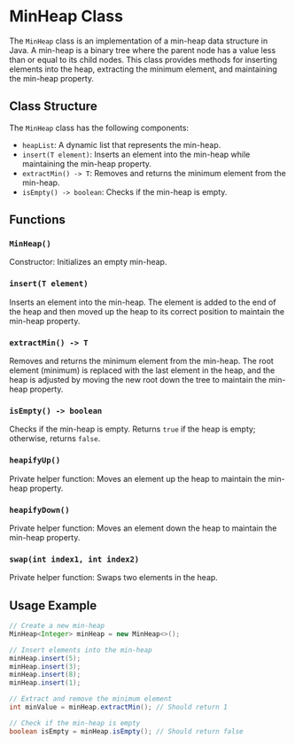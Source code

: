 # MinHeap Class

The `MinHeap` class is an implementation of a min-heap data structure in Java. A min-heap is a binary tree where the parent node has a value less than or equal to its child nodes. This class provides methods for inserting elements into the heap, extracting the minimum element, and maintaining the min-heap property.

## Class Structure

The `MinHeap` class has the following components:

- `heapList`: A dynamic list that represents the min-heap.
- `insert(T element)`: Inserts an element into the min-heap while maintaining the min-heap property.
- `extractMin() -> T`: Removes and returns the minimum element from the min-heap.
- `isEmpty() -> boolean`: Checks if the min-heap is empty.

## Functions

### `MinHeap()`

Constructor: Initializes an empty min-heap.

### `insert(T element)`

Inserts an element into the min-heap. The element is added to the end of the heap and then moved up the heap to its correct position to maintain the min-heap property.

### `extractMin() -> T`

Removes and returns the minimum element from the min-heap. The root element (minimum) is replaced with the last element in the heap, and the heap is adjusted by moving the new root down the tree to maintain the min-heap property.

### `isEmpty() -> boolean`

Checks if the min-heap is empty. Returns `true` if the heap is empty; otherwise, returns `false`.

### `heapifyUp()`

Private helper function: Moves an element up the heap to maintain the min-heap property.

### `heapifyDown()`

Private helper function: Moves an element down the heap to maintain the min-heap property.

### `swap(int index1, int index2)`

Private helper function: Swaps two elements in the heap.

## Usage Example

```java
// Create a new min-heap
MinHeap<Integer> minHeap = new MinHeap<>();

// Insert elements into the min-heap
minHeap.insert(5);
minHeap.insert(3);
minHeap.insert(8);
minHeap.insert(1);

// Extract and remove the minimum element
int minValue = minHeap.extractMin(); // Should return 1

// Check if the min-heap is empty
boolean isEmpty = minHeap.isEmpty(); // Should return false
